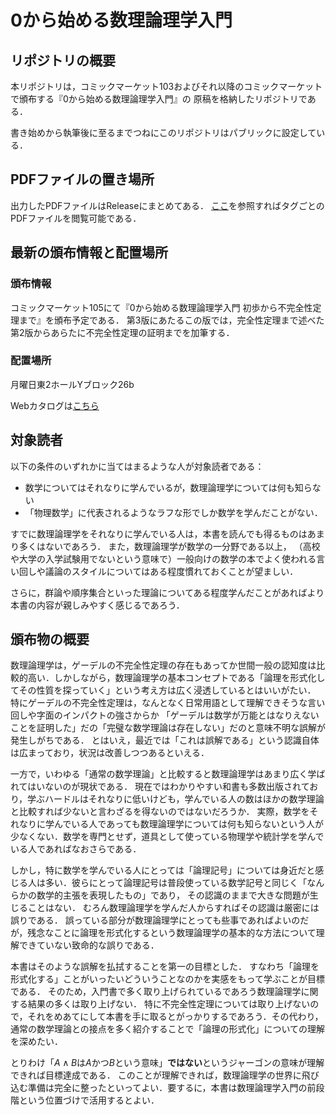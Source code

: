 # 0から始める数理論理学入門

## リポジトリの概要

本リポジトリは，コミックマーケット103およびそれ以降のコミックマーケットで頒布する『0から始める数理論理学入門』の
原稿を格納したリポジトリである．

書き始めから執筆後に至るまでつねにこのリポジトリはパブリックに設定している．

## PDFファイルの置き場所

出力したPDFファイルはReleaseにまとめてある．
[ここ](https://github.com/enunun/introductiontomathmaticallogic/releases)を参照すればタグごとのPDFファイルを閲覧可能である．

## 最新の頒布情報と配置場所

### 頒布情報

コミックマーケット105にて『0から始める数理論理学入門 初歩から不完全性定理まで』を頒布予定である．
第3版にあたるこの版では，完全性定理まで述べた第2版からあらたに不完全性定理の証明までを加筆する．

### 配置場所

月曜日東2ホールYブロック26b

Webカタログは[こちら](https://webcatalog-free.circle.ms/Circle/20028603)

## 対象読者

以下の条件のいずれかに当てはまるような人が対象読者である：

+ 数学についてはそれなりに学んでいるが，数理論理学については何も知らない
+ 「物理数学」に代表されるようなラフな形でしか数学を学んだことがない．

すでに数理論理学をそれなりに学んでいる人は，本書を読んでも得るものはあまり多くはないであろう．
また，数理論理学が数学の一分野である以上，
（高校や大学の入学試験用でないという意味で）一般向けの数学の本でよく使われる言い回しや議論のスタイルについてはある程度慣れておくことが望ましい．

さらに，群論や順序集合といった理論についてある程度学んだことがあればより本書の内容が親しみやすく感じるであろう．


## 頒布物の概要

数理論理学は，ゲーデルの不完全性定理の存在もあってか世間一般の認知度は比較的高い．しかしながら，数理論理学の基本コンセプトである「論理を形式化してその性質を探っていく」という考え方は広く浸透しているとはいいがたい．
特にゲーデルの不完全性定理は，なんとなく日常用語として理解できそうな言い回しや字面のインパクトの強さからか
「ゲーデルは数学が万能とはなりえないことを証明した」だの「完璧な数学理論は存在しない」だのと意味不明な誤解が発生しがちである．
とはいえ，最近では「これは誤解である」という認識自体は広まっており，状況は改善しつつあるといえる．

一方で，いわゆる「通常の数学理論」と比較すると数理論理学はあまり広く学ばれてはいないのが現状である．
現在ではわかりやすい和書も多数出版されており，学ぶハードルはそれなりに低いけども，学んでいる人の数はほかの数学理論と比較すれば少ないと言わざるを得ないのではないだろうか．
実際，数学をそれなりに学んでいる人であっても数理論理学については何も知らないという人が少なくない．数学を専門とせず，道具として使っている物理学や統計学を学んでいる人であればなおさらである．

しかし，特に数学を学んでいる人にとっては「論理記号」については身近だと感じる人は多い．彼らにとって論理記号は普段使っている数学記号と同じく「なんらかの数学的主張を表現したもの」であり，
その認識のままで大きな問題が生じることはない．
むろん数理論理学を学んだ人からすればその認識は厳密には誤りである．
誤っている部分が数理論理学にとっても些事であればよいのだが，残念なことに論理を形式化するという数理論理学の基本的な方法について理解できていない致命的な誤りである．

本書はそのような誤解を払拭することを第一の目標とした．
すなわち「論理を形式化する」ことがいったいどういうことなのかを実感をもって学ぶことが目標である．
そのため，入門書で多く取り上げられているであろう数理論理学に関する結果の多くは取り上げない．
特に不完全性定理については取り上げないので，それをめあてにして本書を手に取るとがっかりするであろう．その代わり，通常の数学理論との接点を多く紹介することで「論理の形式化」についての理解を深めたい．

とりわけ「$`A \land B`$は$`A`$かつ$`B`$という意味」**ではない**というジャーゴンの意味が理解できれば目標達成である．
このことが理解できれば，数理論理学の世界に飛び込む準備は完全に整ったといってよい．要するに，本書は数理論理学入門の前段階という位置づけで活用するとよい．